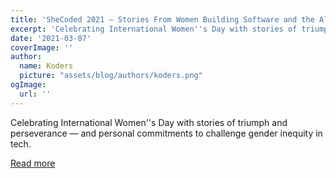 ```yaml
---
title: 'SheCoded 2021 — Stories From Women Building Software and the Allies Supporting Them'
excerpt: 'Celebrating International Women''s Day with stories of triumph and perseverance — and personal commitments to challenge gender inequity in tech. '
date: '2021-03-07'
coverImage: ''
author:
  name: Koders
  picture: "assets/blog/authors/koders.png"
ogImage:
  url: ''
---
```


Celebrating International Women''s Day with stories of triumph and perseverance — and personal commitments to challenge gender inequity in tech. 

[Read more](https://dev.to/devteam/shecoded-2021-stories-from-women-building-software-and-the-allies-supporting-them-49pf)
